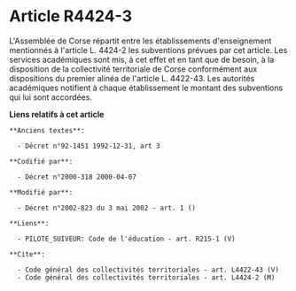 # Article R4424-3

L'Assemblée de Corse répartit entre les établissements d'enseignement mentionnés à l'article L. 4424-2 les subventions
prévues par cet article. Les services académiques sont mis, à cet effet et en tant que de besoin, à la disposition de la
collectivité territoriale de Corse conformément aux dispositions du premier alinéa de l'article L. 4422-43. Les autorités
académiques notifient à chaque établissement le montant des subventions qui lui sont accordées.

**Liens relatifs à cet article**

	**Anciens textes**:

	  - Décret n°92-1451 1992-12-31, art 3

	**Codifié par**:

	  - Décret n°2000-318 2000-04-07

	**Modifié par**:

	  - Décret n°2002-823 du 3 mai 2002 - art. 1 ()

	**Liens**:

	  - PILOTE_SUIVEUR: Code de l'éducation - art. R215-1 (V)

	**Cite**:

	  - Code général des collectivités territoriales - art. L4422-43 (V)
	  - Code général des collectivités territoriales - art. L4424-2 (M)

